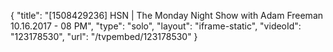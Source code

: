 {
    "title": "[1508429236] HSN | The Monday Night Show with Adam Freeman 10.16.2017 - 08 PM",
    "type": "solo",
    "layout": "iframe-static",
    "videoId": "123178530",
    "url": "\/tvpembed\/123178530"
}